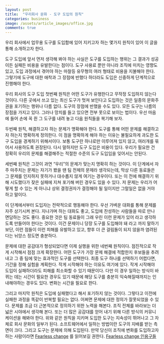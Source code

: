```yaml
---
layout: post
title:  "우리회사 문화 - 도구 도입의 원칙"
categories: business
image: /assets/article_images/office.jpg
comments: true
---
```


우리 회사에서 업무용 도구를 도입함에 있어 지키고자 하는 몇가지 원칙이 있어 이 글을 통해 소개하고자 한다.

도구 도입에 앞서 먼저 생각해 봐야 하는 사실은 도구를 도입하는 행위는 그 결과가 성공이든 실패든 비용을 유발한다는 점이다. 도구 사용료 뿐만 아니라 조직에 미치는 영향도 있고, 도입 과정에서 겪어야 하는 마찰등 유무형의 여러 형태로 비용을 지불해야 한다. 그렇기에 도구에 대한 애착과 그 장점에 반했다 하더라도 도입은 신중하게 단계적으로 진행해야 한다.

우리 회사의 도구 도입 첫번째 원칙은 어떤 도구가 유행한다고 무작정 도입하지 않는다 것이다. 다른 곳에서 쓰고 있는 최신 도구가 멋져 보인다고 도입하는 것은 일종의 문화주권을 포기하는 행위나 다름 없다. 도구의 장점에 반했을 수도 있다. 모든 도구는 나름의 장점을 가지고 있다. 그러나 망치를 들고 있으면 전부 못으로 보이는 법이다. 우선 마음에 들어 손에 꼭 쥔 그 도구를 내려 놓고 다음 원칙들을 복기해 보자.

두번째 원칙, 해결하고자 하는 문제가 명확해야 한다. 도구를 통해 어떤 문제를 해결하고자 하는지 명확하게 정의한다. 이 점을 명확하게 해야 하는 이유는 불필요하게 과도한 도구 도입을 경계하기 위해서이다. 보통 도구란 하나로만 이루어져 있지 않고, 여러개를 묶어서 사용하도록 권장된다. 다시 말하지만 도구 도입은 비용이 있다. 우리가 필요한 건 정확히 우리의 문제를 해결해주는 적절한 수준의 도구 도입임을 잊어서는 안된다.

세번째 원칙은 그것이 과연 “우리”의 문제가 맞는지 명확히 하는 것이다. 이 단계에서 자주 마주치는 문제는 자기가 봤을 땐 팀 전체의 문제라 생각되는데, 막상 다른 동료들은 그 문제를 인지하지 못하거나 대수롭지 않게 여기는 경우이다. 또는 이 전에 해결하기 위해 시도했다가 잦은 실패에 지쳐 포기해 버린 경우도 있을 수 있다. 저 문제는 우리가 어떻게 할 수 있는 게 아니냐 상위 결정권자가 결정해야 될 일이지만 그럴일은 없을 거야 하고 말이다.

이 단계에서부터 도입자는 전략적으로 행동해야 한다. 우선 가벼운 대화를 통해 문제를 자주 상기시켜 본다. 지나가며 하는 대화도 좋고, 도입에 찬성하는 사람들을 따로 만나 면담하는 것도 좋다. 중요한 것은 팀 동료들이 그래 우린 이런 문제가 있어 라고 생각하도록 만들어야 한다는 것이다. 이건 문제이니 당장 도구를 도입해야 돼 라고 까지 말하기 보단, 이런 점들이 이런 피해를 유발하고 있고, 향후 더 큰 걸림돌이 되지 않을까 염려된다는 뉘앙스 정도면 충분하다.

문제에 대한 공감대가 형성되었다면 이제 실행을 위한 네번째 원칙이다. 점진적으로 작게 시작해서 점점 크게 확장한다. 어떤 도구가 가장 문제 해결에 적합한지 후보들을 추려내고 그 중 팀에 맞는 효과적인 도구를 선택한다. 최종 도구 하나를 선택하기 어렵다면, 기간을 정해 실험을 계획한다. 작게 시작해야 하는 이유도 여기에 있다. 작게 시작해야 도입이 실패하더라도 피해를 최소화할 수 있기 때문이다. 다만 이 경우 일하는 방식이 바뀌는 데는 시간이 필요한 경우도 있기 때문에 해당 도구를 충분히 익숙해질때까지는 인내해야하는 경우도 있다. 변화는 시간을 필요로 한다.

그리고 마지막 원칙은 도입에 실패했다고 해서 포기하지 않는 것이다. 그렇다고 이전에 실패한 과정을 똑같이 반복할 필요는 없다. 어쩌면 문제에 대한 정의가 잘못되었을 수 있다. 문제를 조금 더 근본적으로 정의하기 위한 노력을 해본다. 조직 전체를 바라보는 더 넓은 시야에서 생각해 본다. 또는 더 많은 공감대를 얻어 내기 위해 다른 방식의 커뮤니케이션을 해봐야 한다.
위와 같은 원칙을 지키며 도입한 도구는 지속성이 뛰어나고 그 자체로 회사 문화의 일부가 된다. 소프트웨어에서 일하는 방법이란 도구의 지배를 받는 측면이 크다. 그리고 도구는 문제에 의해 도입된다. 만약 당신이 조직에 변화를 도입하고자 하는 사람이라면 [Fearless change](http://gsong.pe.kr/book/2011/12/13/fearless-change-ec-a1-b0-ec-a7-81-ec-97-90-eb-b3-80-ed-99-94-eb-a5-bc-ec-9c-a0-eb-8f-84-ed-95-98-eb-8a-94-eb-b0-a9-eb-b2-95.html) 를 읽어보길 권한다. [Fearless change 인용구들](http://gsong.pe.kr/book/2011/12/14/fearless-change-ec-9d-b8-ec-9a-a9.html)
